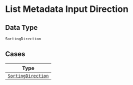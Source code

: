 
# List Metadata Input Direction

## Data Type

`SortingDirection`

## Cases

| Type |
|  --- |
| [`SortingDirection`](../../../doc/models/sorting-direction.md) |

